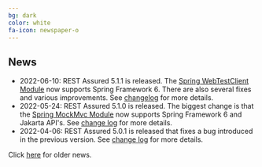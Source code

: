 ```yaml
---
bg: dark
color: white
fa-icon: newspaper-o
---
```

## News
* 2022-06-10: REST Assured 5.1.1 is released. The [Spring WebTestClient Module](https://github.com/rest-assured/rest-assured/wiki/Usage#spring-web-test-client-module) now supports Spring Framework 6. There are also several fixes and various improvements. See [changelog](https://raw.githubusercontent.com/rest-assured/rest-assured/master/changelog.txt) for more details.
* 2022-05-24: REST Assured 5.1.0 is released. The biggest change is that the [Spring MockMvc Module](https://github.com/rest-assured/rest-assured/wiki/Usage#spring-mock-mvc-module) now supports Spring Framework 6 and Jakarta API's. See [change log](https://raw.githubusercontent.com/rest-assured/rest-assured/master/changelog.txt) for more details.
* 2022-04-06: REST Assured 5.0.1 is released that fixes a bug introduced in the previous version. See [change log](https://raw.githubusercontent.com/rest-assured/rest-assured/master/changelog.txt) for more details.

Click [here](https://github.com/rest-assured/rest-assured/wiki/OldNews) for older news.